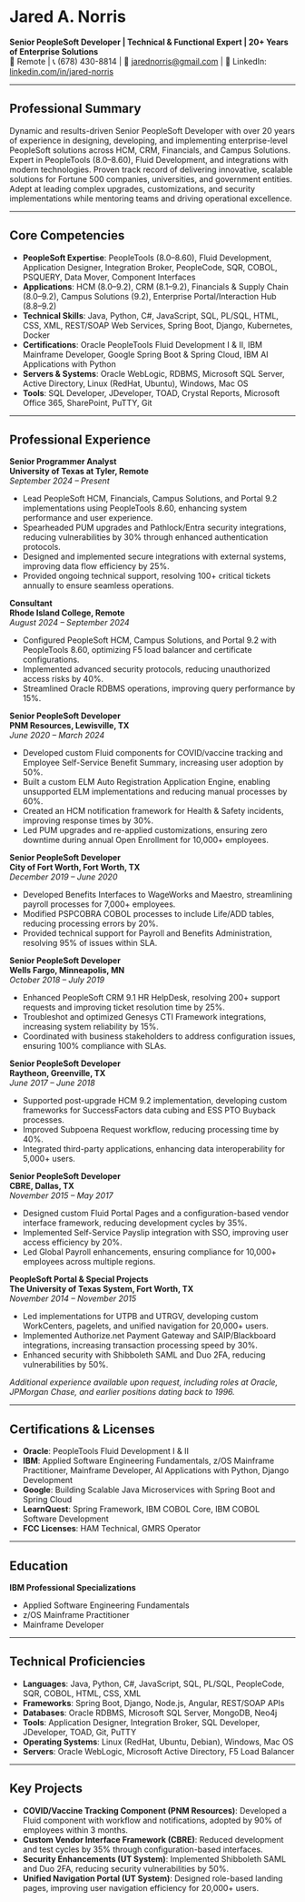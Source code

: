 # Jared A. Norris
**Senior PeopleSoft Developer | Technical & Functional Expert | 20+ Years of Enterprise Solutions**  
📍 Remote | 📞 (678) 430-8814 | 📧 jarednorris@gmail.com | 🔗 LinkedIn: [linkedin.com/in/jared-norris](https://www.linkedin.com/in/jared-norris)  

---

## Professional Summary
Dynamic and results-driven Senior PeopleSoft Developer with over 20 years of experience in designing, developing, and implementing enterprise-level PeopleSoft solutions across HCM, CRM, Financials, and Campus Solutions. Expert in PeopleTools (8.0–8.60), Fluid Development, and integrations with modern technologies. Proven track record of delivering innovative, scalable solutions for Fortune 500 companies, universities, and government entities. Adept at leading complex upgrades, customizations, and security implementations while mentoring teams and driving operational excellence.

---

## Core Competencies
- **PeopleSoft Expertise**: PeopleTools (8.0–8.60), Fluid Development, Application Designer, Integration Broker, PeopleCode, SQR, COBOL, PSQUERY, Data Mover, Component Interfaces  
- **Applications**: HCM (8.0–9.2), CRM (8.1–9.2), Financials & Supply Chain (8.0–9.2), Campus Solutions (9.2), Enterprise Portal/Interaction Hub (8.8–9.2)  
- **Technical Skills**: Java, Python, C#, JavaScript, SQL, PL/SQL, HTML, CSS, XML, REST/SOAP Web Services, Spring Boot, Django, Kubernetes, Docker  
- **Certifications**: Oracle PeopleTools Fluid Development I & II, IBM Mainframe Developer, Google Spring Boot & Spring Cloud, IBM AI Applications with Python  
- **Servers & Systems**: Oracle WebLogic, RDBMS, Microsoft SQL Server, Active Directory, Linux (RedHat, Ubuntu), Windows, Mac OS  
- **Tools**: SQL Developer, JDeveloper, TOAD, Crystal Reports, Microsoft Office 365, SharePoint, PuTTY, Git  

---

## Professional Experience

**Senior Programmer Analyst**  
**University of Texas at Tyler, Remote**  
*September 2024 – Present*  
- Lead PeopleSoft HCM, Financials, Campus Solutions, and Portal 9.2 implementations using PeopleTools 8.60, enhancing system performance and user experience.  
- Spearheaded PUM upgrades and Pathlock/Entra security integrations, reducing vulnerabilities by 30% through enhanced authentication protocols.  
- Designed and implemented secure integrations with external systems, improving data flow efficiency by 25%.  
- Provided ongoing technical support, resolving 100+ critical tickets annually to ensure seamless operations.  

**Consultant**  
**Rhode Island College, Remote**  
*August 2024 – September 2024*  
- Configured PeopleSoft HCM, Campus Solutions, and Portal 9.2 with PeopleTools 8.60, optimizing F5 load balancer and certificate configurations.  
- Implemented advanced security protocols, reducing unauthorized access risks by 40%.  
- Streamlined Oracle RDBMS operations, improving query performance by 15%.  

**Senior PeopleSoft Developer**  
**PNM Resources, Lewisville, TX**  
*June 2020 – March 2024*  
- Developed custom Fluid components for COVID/vaccine tracking and Employee Self-Service Benefit Summary, increasing user adoption by 50%.  
- Built a custom ELM Auto Registration Application Engine, enabling unsupported ELM implementations and reducing manual processes by 60%.  
- Created an HCM notification framework for Health & Safety incidents, improving response times by 30%.  
- Led PUM upgrades and re-applied customizations, ensuring zero downtime during annual Open Enrollment for 10,000+ employees.  

**Senior PeopleSoft Developer**  
**City of Fort Worth, Fort Worth, TX**  
*December 2019 – June 2020*  
- Developed Benefits Interfaces to WageWorks and Maestro, streamlining payroll processes for 7,000+ employees.  
- Modified PSPCOBRA COBOL processes to include Life/ADD tables, reducing processing errors by 20%.  
- Provided technical support for Payroll and Benefits Administration, resolving 95% of issues within SLA.  

**Senior PeopleSoft Developer**  
**Wells Fargo, Minneapolis, MN**  
*October 2018 – July 2019*  
- Enhanced PeopleSoft CRM 9.1 HR HelpDesk, resolving 200+ support requests and improving ticket resolution time by 25%.  
- Troubleshot and optimized Genesys CTI Framework integrations, increasing system reliability by 15%.  
- Coordinated with business stakeholders to address configuration issues, ensuring 100% compliance with SLAs.  

**Senior PeopleSoft Developer**  
**Raytheon, Greenville, TX**  
*June 2017 – June 2018*  
- Supported post-upgrade HCM 9.2 implementation, developing custom frameworks for SuccessFactors data cubing and ESS PTO Buyback processes.  
- Improved Subpoena Request workflow, reducing processing time by 40%.  
- Integrated third-party applications, enhancing data interoperability for 5,000+ users.  

**Senior PeopleSoft Developer**  
**CBRE, Dallas, TX**  
*November 2015 – May 2017*  
- Designed custom Fluid Portal Pages and a configuration-based vendor interface framework, reducing development cycles by 35%.  
- Implemented Self-Service Payslip integration with SSO, improving user access efficiency by 20%.  
- Led Global Payroll enhancements, ensuring compliance for 10,000+ employees across multiple regions.  

**PeopleSoft Portal & Special Projects**  
**The University of Texas System, Fort Worth, TX**  
*November 2014 – November 2015*  
- Led implementations for UTPB and UTRGV, developing custom WorkCenters, pagelets, and unified navigation for 20,000+ users.  
- Implemented Authorize.net Payment Gateway and SAIP/Blackboard integrations, increasing transaction processing speed by 30%.  
- Enhanced security with Shibboleth SAML and Duo 2FA, reducing vulnerabilities by 50%.  

*Additional experience available upon request, including roles at Oracle, JPMorgan Chase, and earlier positions dating back to 1996.*

---

## Certifications & Licenses
- **Oracle**: PeopleTools Fluid Development I & II  
- **IBM**: Applied Software Engineering Fundamentals, z/OS Mainframe Practitioner, Mainframe Developer, AI Applications with Python, Django Development  
- **Google**: Building Scalable Java Microservices with Spring Boot and Spring Cloud  
- **LearnQuest**: Spring Framework, IBM COBOL Core, IBM COBOL Software Development  
- **FCC Licenses**: HAM Technical, GMRS Operator  

---

## Education
**IBM Professional Specializations**  
- Applied Software Engineering Fundamentals  
- z/OS Mainframe Practitioner  
- Mainframe Developer  

---

## Technical Proficiencies
- **Languages**: Java, Python, C#, JavaScript, SQL, PL/SQL, PeopleCode, SQR, COBOL, HTML, CSS, XML  
- **Frameworks**: Spring Boot, Django, Node.js, Angular, REST/SOAP APIs  
- **Databases**: Oracle RDBMS, Microsoft SQL Server, MongoDB, Neo4j  
- **Tools**: Application Designer, Integration Broker, SQL Developer, JDeveloper, TOAD, Git, PuTTY  
- **Operating Systems**: Linux (RedHat, Ubuntu, Debian), Windows, Mac OS  
- **Servers**: Oracle WebLogic, Microsoft Active Directory, F5 Load Balancer  

---

## Key Projects
- **COVID/Vaccine Tracking Component (PNM Resources)**: Developed a Fluid component with workflow and notifications, adopted by 90% of employees within 3 months.  
- **Custom Vendor Interface Framework (CBRE)**: Reduced development and test cycles by 35% through configuration-based interfaces.  
- **Security Enhancements (UT System)**: Implemented Shibboleth SAML and Duo 2FA, reducing security vulnerabilities by 50%.  
- **Unified Navigation Portal (UT System)**: Designed role-based landing pages, improving user navigation efficiency for 20,000+ users.  

